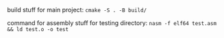 build stuff for main project:
`cmake -S . -B build/`

command for assembly stuff for testing directory:
`nasm -f elf64 test.asm && ld test.o -o test`